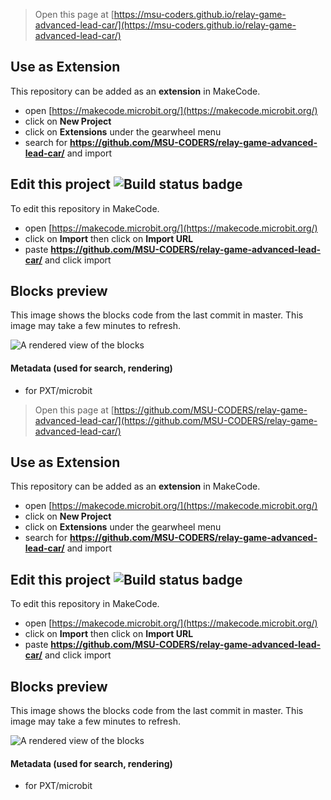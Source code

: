 
> Open this page at [https://msu-coders.github.io/relay-game-advanced-lead-car/](https://msu-coders.github.io/relay-game-advanced-lead-car/)

## Use as Extension

This repository can be added as an **extension** in MakeCode.

* open [https://makecode.microbit.org/](https://makecode.microbit.org/)
* click on **New Project**
* click on **Extensions** under the gearwheel menu
* search for **https://github.com/MSU-CODERS/relay-game-advanced-lead-car/** and import

## Edit this project ![Build status badge](https://github.com/MSU-CODERS/relay-game-advanced-lead-car/workflows/MakeCode/badge.svg)

To edit this repository in MakeCode.

* open [https://makecode.microbit.org/](https://makecode.microbit.org/)
* click on **Import** then click on **Import URL**
* paste **https://github.com/MSU-CODERS/relay-game-advanced-lead-car/** and click import

## Blocks preview

This image shows the blocks code from the last commit in master.
This image may take a few minutes to refresh.

![A rendered view of the blocks](https://github.com/MSU-CODERS/relay-game-advanced-lead-car/raw/master/.github/makecode/blocks.png)

#### Metadata (used for search, rendering)

* for PXT/microbit
<script src="https://makecode.com/gh-pages-embed.js"></script><script>makeCodeRender("{{ site.makecode.home_url }}", "{{ site.github.owner_name }}/{{ site.github.repository_name }}");</script>



> Open this page at [https://github.com/MSU-CODERS/relay-game-advanced-lead-car/](https://github.com/MSU-CODERS/relay-game-advanced-lead-car/)

## Use as Extension

This repository can be added as an **extension** in MakeCode.

* open [https://makecode.microbit.org/](https://makecode.microbit.org/)
* click on **New Project**
* click on **Extensions** under the gearwheel menu
* search for **https://github.com/MSU-CODERS/relay-game-advanced-lead-car/** and import

## Edit this project ![Build status badge](https://github.com/MSU-CODERS/relay-game-advanced-lead-car/workflows/MakeCode/badge.svg)

To edit this repository in MakeCode.

* open [https://makecode.microbit.org/](https://makecode.microbit.org/)
* click on **Import** then click on **Import URL**
* paste **https://github.com/MSU-CODERS/relay-game-advanced-lead-car/** and click import

## Blocks preview

This image shows the blocks code from the last commit in master.
This image may take a few minutes to refresh.

![A rendered view of the blocks](https://github.com/MSU-CODERS/relay-game-advanced-lead-car/raw/master/.github/makecode/blocks.png)

#### Metadata (used for search, rendering)

* for PXT/microbit
<script src="https://makecode.com/gh-pages-embed.js"></script><script>makeCodeRender("{{ site.makecode.home_url }}", "{{ site.github.owner_name }}/{{ site.github.repository_name }}");</script>
